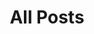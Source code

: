 ---
layout: post-index
title: All Posts
excerpt: "A List of Posts"
image:
  feature: cover-posts.jpg
  credit: Akvelon
  creditlink: https://akvelon.com/application-management/
---
